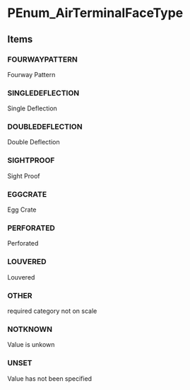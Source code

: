 # PEnum_AirTerminalFaceType
<!-- end of short definition -->

## Items

### FOURWAYPATTERN
Fourway Pattern

### SINGLEDEFLECTION
Single Deflection

### DOUBLEDEFLECTION
Double Deflection

### SIGHTPROOF
Sight Proof

### EGGCRATE
Egg Crate

### PERFORATED
Perforated

### LOUVERED
Louvered

### OTHER
required category not on scale

### NOTKNOWN
Value is unkown

### UNSET
Value has not been specified
